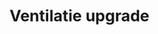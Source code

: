 ---
title: "Ventilatie upgrade"
description: "Van verstopte afzuiging naar optimale luchtcirculatie"

slide:
  before:
    image: "https://images.unsplash.com/photo-1707596830261-9c6138a6dd3b?q=80&w=1974&auto=format&fit=crop&ixlib=rb-4.1.0&ixid=M3wxMjA3fDB8MHxwaG90by1wYWdlfHx8fGVufDB8fHx8fA%3D%3D"
    image_description: ""
  after:
    image: "https://images.unsplash.com/photo-1676806022055-1390b6878f26?q=80&w=1974&auto=format&fit=crop&ixlib=rb-4.1.0&ixid=M3wxMjA3fDB8MHxwaG90by1wYWdlfHx8fGVufDB8fHx8fA%3D%3D"
    image_description: ""
---